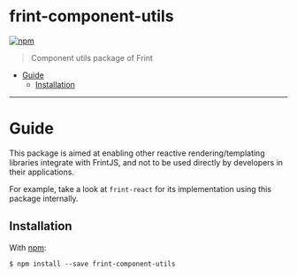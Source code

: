 # frint-component-utils

[![npm](https://img.shields.io/npm/v/frint-component-utils.svg)](https://www.npmjs.com/package/frint-component-utils)

> Component utils package of Frint

<!-- MarkdownTOC autolink=true bracket=round -->

- [Guide](#guide)
  - [Installation](#installation)

<!-- /MarkdownTOC -->

---

# Guide

This package is aimed at enabling other reactive rendering/templating libraries integrate with FrintJS, and not to be used directly by developers in their applications.

For example, take a look at `frint-react` for its implementation using this package internally.

## Installation

With [npm](https://www.npmjs.com/):

```
$ npm install --save frint-component-utils
```
